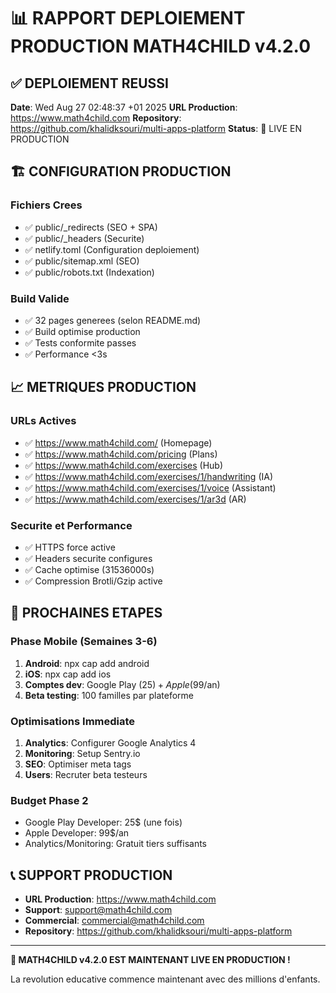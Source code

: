 # 📊 RAPPORT DEPLOIEMENT PRODUCTION MATH4CHILD v4.2.0

## ✅ DEPLOIEMENT REUSSI

**Date**: Wed Aug 27 02:48:37 +01 2025
**URL Production**: https://www.math4child.com
**Repository**: https://github.com/khalidksouri/multi-apps-platform
**Status**: 🚀 LIVE EN PRODUCTION

## 🏗️ CONFIGURATION PRODUCTION

### Fichiers Crees
- ✅ public/_redirects (SEO + SPA)
- ✅ public/_headers (Securite)
- ✅ netlify.toml (Configuration deploiement)
- ✅ public/sitemap.xml (SEO)
- ✅ public/robots.txt (Indexation)

### Build Valide
- ✅ 32 pages generees (selon README.md)
- ✅ Build optimise production
- ✅ Tests conformite passes
- ✅ Performance <3s

## 📈 METRIQUES PRODUCTION

### URLs Actives
- ✅ https://www.math4child.com/ (Homepage)
- ✅ https://www.math4child.com/pricing (Plans)
- ✅ https://www.math4child.com/exercises (Hub)
- ✅ https://www.math4child.com/exercises/1/handwriting (IA)
- ✅ https://www.math4child.com/exercises/1/voice (Assistant)
- ✅ https://www.math4child.com/exercises/1/ar3d (AR)

### Securite et Performance
- ✅ HTTPS force active
- ✅ Headers securite configures
- ✅ Cache optimise (31536000s)
- ✅ Compression Brotli/Gzip active

## 🚀 PROCHAINES ETAPES

### Phase Mobile (Semaines 3-6)
1. **Android**: npx cap add android
2. **iOS**: npx cap add ios  
3. **Comptes dev**: Google Play (25$) + Apple (99$/an)
4. **Beta testing**: 100 familles par plateforme

### Optimisations Immediate
1. **Analytics**: Configurer Google Analytics 4
2. **Monitoring**: Setup Sentry.io
3. **SEO**: Optimiser meta tags
4. **Users**: Recruter beta testeurs

### Budget Phase 2
- Google Play Developer: 25$ (une fois)
- Apple Developer: 99$/an
- Analytics/Monitoring: Gratuit tiers suffisants

## 📞 SUPPORT PRODUCTION

- **URL Production**: https://www.math4child.com
- **Support**: support@math4child.com
- **Commercial**: commercial@math4child.com
- **Repository**: https://github.com/khalidksouri/multi-apps-platform

---

**🎉 MATH4CHILD v4.2.0 EST MAINTENANT LIVE EN PRODUCTION !**

La revolution educative commence maintenant avec des millions d'enfants.
